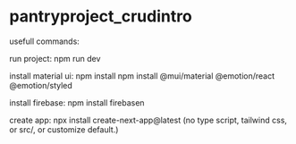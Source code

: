 # pantryproject_crudintro

usefull commands: 

run project: npm run dev

install material ui: npm install npm install @mui/material @emotion/react @emotion/styled

install firebase: npm install firebasen

create app: npx install create-next-app@latest (no type script, tailwind css, or src/, or customize default.)
